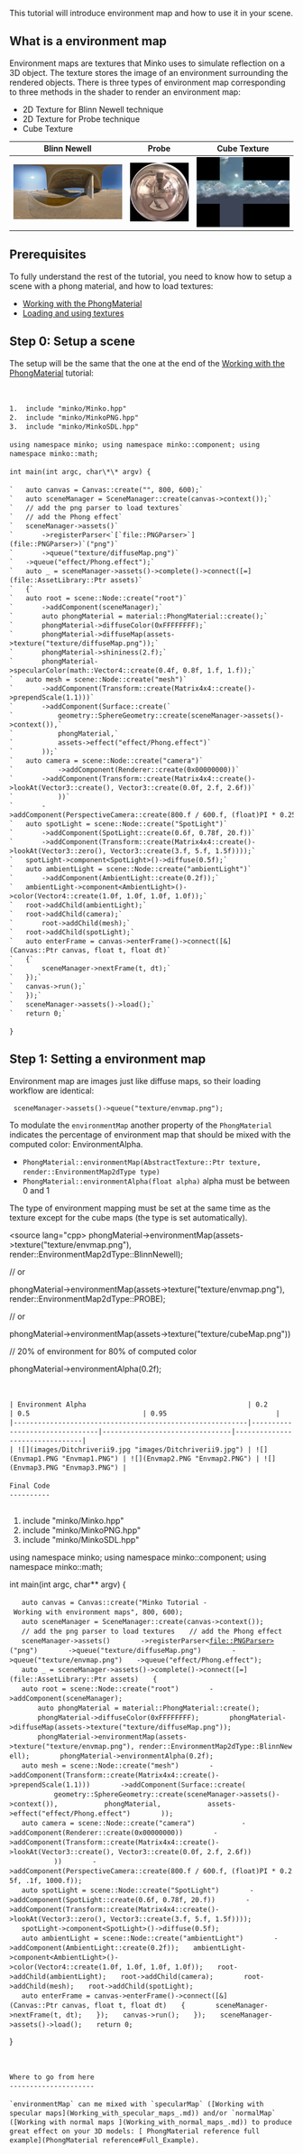 This tutorial will introduce environment map and how to use it in your scene.

What is a environment map
-------------------------

Environment maps are textures that Minko uses to simulate reflection on a 3D object. The texture stores the image of an environment surrounding the rendered objects. There is three types of environment map corresponding to three methods in the shader to render an environment map:

-   2D Texture for Blinn Newell technique
-   2D Texture for Probe technique
-   Cube Texture

| Blinn Newell                                             | Probe                                                    | Cube Texture                                                                       |
|----------------------------------------------------------|----------------------------------------------------------|------------------------------------------------------------------------------------|
| ![](images/Ditchriverii9.jpg "images/Ditchriverii9.jpg") | ![](images/Galileo_probe.jpg "images/Galileo_probe.jpg") | ![](images/F6-example_horizontalcross.png "images/F6-example_horizontalcross.png") |

Prerequisites
-------------

To fully understand the rest of the tutorial, you need to know how to setup a scene with a phong material, and how to load textures:

-   [Working with the PhongMaterial](Working_with_the_PhongMaterial.md)
-   [Loading and using textures](Loading_and_using_textures.md)

Step 0: Setup a scene
---------------------

The setup will be the same that the one at the end of the [Working with the PhongMaterial](Working_with_the_PhongMaterial.md) tutorial:


```


1.  include "minko/Minko.hpp"
2.  include "minko/MinkoPNG.hpp"
3.  include "minko/MinkoSDL.hpp"

using namespace minko; using namespace minko::component; using namespace minko::math;

int main(int argc, char\*\* argv) {

`   auto canvas = Canvas::create("", 800, 600);`
`   auto sceneManager = SceneManager::create(canvas->context());`
`   // add the png parser to load textures`
`   // add the Phong effect`
`   sceneManager->assets()`
`       ->registerParser<`[`file::PNGParser>`](file::PNGParser>)`("png")`
`       ->queue("texture/diffuseMap.png")`
`   ->queue("effect/Phong.effect");`
`   auto _ = sceneManager->assets()->complete()->connect([=](file::AssetLibrary::Ptr assets)`
`   {`
`   auto root = scene::Node::create("root")`
`       ->addComponent(sceneManager);`
`       auto phongMaterial = material::PhongMaterial::create();`
`       phongMaterial->diffuseColor(0xFFFFFFFF);`
`       phongMaterial->diffuseMap(assets->texture("texture/diffuseMap.png"));`
`       phongMaterial->shininess(2.f);`
`       phongMaterial->specularColor(math::Vector4::create(0.4f, 0.8f, 1.f, 1.f));`
`   auto mesh = scene::Node::create("mesh")`
`       ->addComponent(Transform::create(Matrix4x4::create()->prependScale(1.1)))`
`       ->addComponent(Surface::create(`
`           geometry::SphereGeometry::create(sceneManager->assets()->context()),`
`           phongMaterial,`
`           assets->effect("effect/Phong.effect")`
`       ));`
`   auto camera = scene::Node::create("camera")`
`           ->addComponent(Renderer::create(0x00000000))`
`       ->addComponent(Transform::create(Matrix4x4::create()->lookAt(Vector3::create(), Vector3::create(0.0f, 2.f, 2.6f))`
`           ))`
`       ->addComponent(PerspectiveCamera::create(800.f / 600.f, (float)PI * 0.25f, .1f, 1000.f));`
`   auto spotLight = scene::Node::create("SpotLight")`
`       ->addComponent(SpotLight::create(0.6f, 0.78f, 20.f))`
`       ->addComponent(Transform::create(Matrix4x4::create()->lookAt(Vector3::zero(), Vector3::create(3.f, 5.f, 1.5f))));`
`   spotLight->component<SpotLight>()->diffuse(0.5f);`
`   auto ambientLight = scene::Node::create("ambientLight")`
`       ->addComponent(AmbientLight::create(0.2f));`
`   ambientLight->component<AmbientLight>()->color(Vector4::create(1.0f, 1.0f, 1.0f, 1.0f));`
`   root->addChild(ambientLight);`
`   root->addChild(camera);`
`       root->addChild(mesh);`
`   root->addChild(spotLight);`
`   auto enterFrame = canvas->enterFrame()->connect([&](Canvas::Ptr canvas, float t, float dt)`
`   {`
`       sceneManager->nextFrame(t, dt);`
`   });`
`   canvas->run();`
`   });`
`   sceneManager->assets()->load();`
`   return 0;`

} 
```


Step 1: Setting a environment map
---------------------------------

Environment map are images just like diffuse maps, so their loading workflow are identical: 
```
 sceneManager->assets()->queue("texture/envmap.png"); 
```


To modulate the `environmentMap` another property of the `PhongMaterial` indicates the percentage of environment map that should be mixed with the computed color: EnvironmentAlpha.

-   `PhongMaterial::environmentMap(AbstractTexture::Ptr texture, render::EnvironmentMap2dType type)`
-   `PhongMaterial::environmentAlpha(float alpha)` alpha must be between 0 and 1

The type of environment mapping must be set at the same time as the texture except for the cube maps (the type is set automatically).

\<source lang="cpp\> phongMaterial->environmentMap(assets->texture("texture/envmap.png"), render::EnvironmentMap2dType::BlinnNewell);

// or

phongMaterial->environmentMap(assets->texture("texture/envmap.png"), render::EnvironmentMap2dType::PROBE);

// or

phongMaterial->environmentMap(assets->texture("texture/cubeMap.png"))

// 20% of environment for 80% of computed color

phongMaterial->environmentAlpha(0.2f); 
```


| Environment Alpha                                        | 0.2                            | 0.5                            | 0.95                           |
|----------------------------------------------------------|--------------------------------|--------------------------------|--------------------------------|
| ![](images/Ditchriverii9.jpg "images/Ditchriverii9.jpg") | ![](Envmap1.PNG "Envmap1.PNG") | ![](Envmap2.PNG "Envmap2.PNG") | ![](Envmap3.PNG "Envmap3.PNG") |

Final Code
----------


```


1.  include "minko/Minko.hpp"
2.  include "minko/MinkoPNG.hpp"
3.  include "minko/MinkoSDL.hpp"

using namespace minko; using namespace minko::component; using namespace minko::math;

int main(int argc, char\*\* argv) {

`   auto canvas = Canvas::create("Minko Tutorial - Working with environment maps", 800, 600);`
`   auto sceneManager = SceneManager::create(canvas->context());`
`   // add the png parser to load textures`
`   // add the Phong effect`
`   sceneManager->assets()`
`       ->registerParser<`[`file::PNGParser>`](file::PNGParser>)`("png")`
`       ->queue("texture/diffuseMap.png")`
`       ->queue("texture/envmap.png")`
`   ->queue("effect/Phong.effect");`
`   auto _ = sceneManager->assets()->complete()->connect([=](file::AssetLibrary::Ptr assets)`
`   {`
`   auto root = scene::Node::create("root")`
`       ->addComponent(sceneManager);`
`       auto phongMaterial = material::PhongMaterial::create();`
`       phongMaterial->diffuseColor(0xFFFFFFFF);`
`       phongMaterial->diffuseMap(assets->texture("texture/diffuseMap.png"));`
`       phongMaterial->environmentMap(assets->texture("texture/envmap.png"), render::EnvironmentMap2dType::BlinnNewell);`
`       phongMaterial->environmentAlpha(0.2f);`
`   auto mesh = scene::Node::create("mesh")`
`       ->addComponent(Transform::create(Matrix4x4::create()->prependScale(1.1)))`
`       ->addComponent(Surface::create(`
`           geometry::SphereGeometry::create(sceneManager->assets()->context()),`
`           phongMaterial,`
`           assets->effect("effect/Phong.effect")`
`       ));`
`   auto camera = scene::Node::create("camera")`
`           ->addComponent(Renderer::create(0x00000000))`
`       ->addComponent(Transform::create(Matrix4x4::create()->lookAt(Vector3::create(), Vector3::create(0.0f, 2.f, 2.6f))`
`           ))`
`       ->addComponent(PerspectiveCamera::create(800.f / 600.f, (float)PI * 0.25f, .1f, 1000.f));`
`   auto spotLight = scene::Node::create("SpotLight")`
`       ->addComponent(SpotLight::create(0.6f, 0.78f, 20.f))`
`       ->addComponent(Transform::create(Matrix4x4::create()->lookAt(Vector3::zero(), Vector3::create(3.f, 5.f, 1.5f))));`
`   spotLight->component<SpotLight>()->diffuse(0.5f);`
`   auto ambientLight = scene::Node::create("ambientLight")`
`       ->addComponent(AmbientLight::create(0.2f));`
`   ambientLight->component<AmbientLight>()->color(Vector4::create(1.0f, 1.0f, 1.0f, 1.0f));`
`   root->addChild(ambientLight);`
`   root->addChild(camera);`
`       root->addChild(mesh);`
`   root->addChild(spotLight);`
`   auto enterFrame = canvas->enterFrame()->connect([&](Canvas::Ptr canvas, float t, float dt)`
`   {`
`       sceneManager->nextFrame(t, dt);`
`   });`
`   canvas->run();`
`   });`
`   sceneManager->assets()->load();`
`   return 0;`

} 
```


Where to go from here
---------------------

`environmentMap` can me mixed with `specularMap` ([Working with specular maps](Working_with_specular_maps_.md)) and/or `normalMap` ([Working with normal maps ](Working_with_normal_maps_.md)) to produce great effect on your 3D models: [ PhongMaterial reference full example](PhongMaterial reference#Full_Example).

